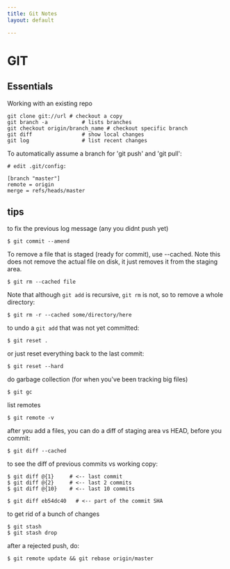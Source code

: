 ```yaml
---
title: Git Notes
layout: default

---
```


# GIT

## Essentials

Working with an existing repo

	git clone git://url	# checkout a copy
	git branch -a			# lists branches	
	git checkout origin/branch_name # checkout specific branch
	git diff				# show local changes
	git log					# list recent changes

To automatically assume a branch for 'git push' and 'git pull':	

	# edit .git/config:

	[branch "master"]
	remote = origin
	merge = refs/heads/master

## tips

to fix the previous log message (any you didnt push yet)
	
	$ git commit --amend

To remove a file that is staged (ready for commit), use --cached. Note this does not remove the actual file on disk, it just removes it from the staging area.

	$ git rm --cached file

Note that although `git add` is recursive, `git rm` is not, so to remove a whole directory:

	$ git rm -r --cached some/directory/here

to undo a `git add` that was not yet committed:
	
	$ git reset .

or just reset everything back to the last commit:

	$ git reset --hard

do garbage collection (for when you've been tracking big files)

	$ git gc
	
list remotes

	$ git remote -v
	
after you add a files, you can do a diff of staging area vs HEAD, before you commit:

	$ git diff --cached

to see the diff of previous commits vs working copy:

	$ git diff @{1}     # <-- last commit
	$ git diff @{2}     # <-- last 2 commits	
	$ git diff @{10}    # <-- last 10 commits	
	
	$ git diff eb54dc40   # <-- part of the commit SHA 
	
to get rid of a bunch of changes

	$ git stash
	$ git stash drop
	
after a rejected push, do:

	$ git remote update && git rebase origin/master
	
	